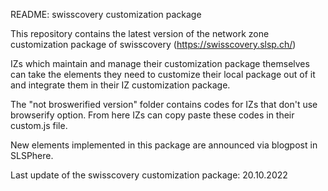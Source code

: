 README: swisscovery customization package

This repository contains the latest version of the network zone customization package of swisscovery (https://swisscovery.slsp.ch/)

IZs which maintain and manage their customization package themselves can take the elements they need to customize their local package out of it and integrate them in their IZ customization package.

The "not broswerified version" folder contains codes for IZs that don't use browserify option. From here IZs can copy paste these codes in their custom.js file.

New elements implemented in this package are announced via blogpost in SLSPhere.

Last update of the swisscovery customization package: 20.10.2022
